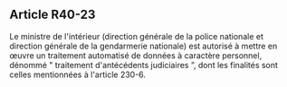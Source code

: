 Article R40-23
----
Le ministre de l'intérieur (direction générale de la police nationale et
direction générale de la gendarmerie nationale) est autorisé à mettre en œuvre
un traitement automatisé de données à caractère personnel, dénommé " traitement
d'antécédents judiciaires ”, dont les finalités sont celles mentionnées à
l'article 230-6.
